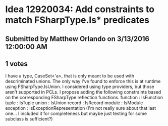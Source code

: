 # Idea 12920034: Add constraints to match FSharpType.Is* predicates

## Submitted by Matthew Orlando on 3/13/2016 12:00:00 AM

## 1 votes

I have a type, CaseSet<'a>, that is only meant to be used with descriminated unions. The only way I've found to enforce this is at runtime using FSharpType.IsUnion. I considered using type providers, but those aren't supported in PCLs.
I propose adding the following constraints based on the corresponding FSharpType reflection functions.
function : IsFunction
tuple : IsTuple
union : IsUnion
record : IsRecord
module : IsModule
exception : IsExceptionRepresentation
(I'm not really sure about that last one... I included it for completeness but maybe just testing for some subclass is sufficient?)

